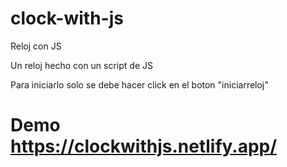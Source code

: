 # clock-with-js

Reloj con JS

Un reloj hecho con un script de JS

Para iniciarlo solo se debe hacer click en el boton "iniciarreloj"

# Demo https://clockwithjs.netlify.app/
